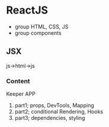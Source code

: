 # ReactJS

- group HTML, CSS, JS
- group components

## JSX

js->html->js

### Content

Keeper APP
1. part1; props, DevTools, Mapping
2. part2; conditional Rendering, Hooks
3. part3; dependencies, styling
